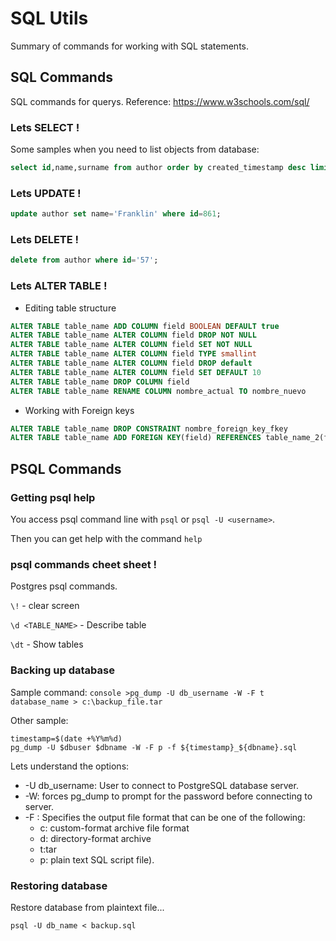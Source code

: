 # SQL Utils
Summary of commands for working with SQL statements.

## SQL Commands
SQL commands for querys. Reference: https://www.w3schools.com/sql/

### Lets SELECT !
Some samples when you need to list objects from database:

```sql
select id,name,surname from author order by created_timestamp desc limit 5;
```

### Lets UPDATE !

```sql
update author set name='Franklin' where id=861;
```

### Lets DELETE !

```sql
delete from author where id='57';
```
### Lets ALTER TABLE !
- Editing table structure
```sql
ALTER TABLE table_name ADD COLUMN field BOOLEAN DEFAULT true
ALTER TABLE table_name ALTER COLUMN field DROP NOT NULL
ALTER TABLE table_name ALTER COLUMN field SET NOT NULL
ALTER TABLE table_name ALTER COLUMN field TYPE smallint
ALTER TABLE table_name ALTER COLUMN field DROP default
ALTER TABLE table_name ALTER COLUMN field SET DEFAULT 10
ALTER TABLE table_name DROP COLUMN field
ALTER TABLE table_name RENAME COLUMN nombre_actual TO nombre_nuevo
```

- Working with Foreign keys
```sql
ALTER TABLE table_name DROP CONSTRAINT nombre_foreign_key_fkey
ALTER TABLE table_name ADD FOREIGN KEY(field) REFERENCES table_name_2(field)
```

## PSQL Commands

### Getting psql help
You access psql command line with ```psql``` or ```psql -U <username>```.

Then you can get help with the command ```help```

### psql commands cheet sheet !
Postgres psql commands.

```\!``` - clear screen

```\d <TABLE_NAME>``` - Describe table

```\dt``` - Show tables 

### Backing up database

Sample command: ```console >pg_dump -U db_username -W -F t database_name > c:\backup_file.tar ```

Other sample:

```console
timestamp=$(date +%Y%m%d)
pg_dump -U $dbuser $dbname -W -F p -f ${timestamp}_${dbname}.sql
```

Lets understand the options:

- -U db_username: User to connect to PostgreSQL database server.
- -W:  forces pg_dump to prompt for the password before connecting to server. 
- -F : Specifies the output file format that can be one of the following:
  - c: custom-format archive file format
  - d: directory-format archive
  - t:tar
  - p: plain text SQL script file).

### Restoring database
Restore database from plaintext file...

```psql -U db_name < backup.sql``` 

